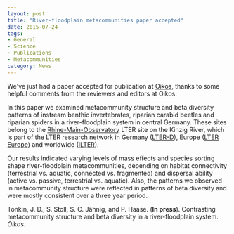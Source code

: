 ```yaml
---
layout: post
title: "River-floodplain metacommunities paper accepted"
date: 2015-07-24
tags:
- General
- Science
- Publications
- Metacommunities
category: News
---
```


We've just had a paper accepted for publication at [Oikos](http://www.oikosjournal.org/), thanks to some helpful comments from the reviewers and editors at Oikos.

In this paper we examined metacommunity structure and beta diversity patterns of instream benthic invertebrates, riparian carabid beetles and riparian spiders in a river-floodplain system in central Germany. These sites belong to the [Rhine-Main-Observatory](http://www.senckenberg.de/root/index.php?page_id=15596) LTER site on the Kinzig River, which is part of the LTER research network in Germany ([LTER-D](http://www.lter-d.ufz.de/)), Europe ([LTER Europe](http://www.lter-europe.net/)) and worldwide ([ILTER](http://www.ilternet.edu/)).

Our results indicated varying levels of mass effects and species sorting shape river-floodplain metacommunities, depending on habitat connectivity (terrestrial vs. aquatic, connected vs. fragmented) and dispersal ability (active vs. passive, terrestrial vs. aquatic). Also, the patterns we observed in metacommunity structure were reflected in patterns of beta diversity and were mostly consistent over a three year period. 

Tonkin, J. D., S. Stoll, S. C. Jähnig, and P. Haase. (**In press**). Contrasting metacommunity structure and beta diversity in a river-floodplain system. _Oikos_.
